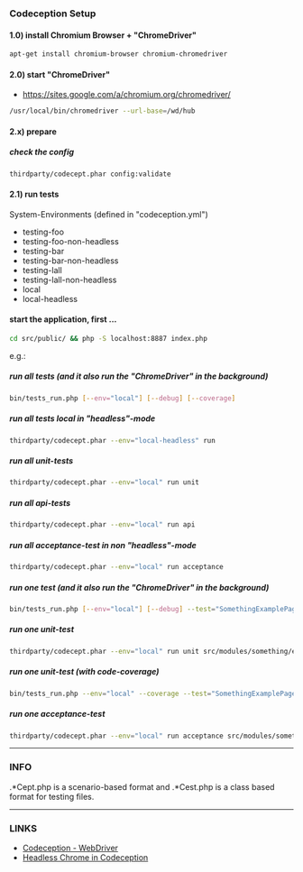 ### Codeception Setup

#### 1.0) install Chromium Browser + "ChromeDriver"

  ```bash
  apt-get install chromium-browser chromium-chromedriver
  ```
  
#### 2.0) start "ChromeDriver"

  - https://sites.google.com/a/chromium.org/chromedriver/

  ```bash
  /usr/local/bin/chromedriver --url-base=/wd/hub
  ```
  
#### 2.x) prepare

  ##### check the config
  ```bash
  thirdparty/codecept.phar config:validate
  ```
  
#### 2.1) run tests

  System-Environments (defined in "codeception.yml")
  - testing-foo
  - testing-foo-non-headless
  - testing-bar
  - testing-bar-non-headless
  - testing-lall
  - testing-lall-non-headless
  - local
  - local-headless
  
  #### start the application, first ...
  
  ```bash
  cd src/public/ && php -S localhost:8887 index.php
  ```  

  e.g.:
  

  ##### run all tests (and it also run the "ChromeDriver" in the background)
  
  ```bash
  bin/tests_run.php [--env="local"] [--debug] [--coverage]
  ```

  ##### run all tests local in "headless"-mode

  ```bash
  thirdparty/codecept.phar --env="local-headless" run
  ```

  ##### run all unit-tests
  
  ```bash
  thirdparty/codecept.phar --env="local" run unit
  ```
  
  ##### run all api-tests
  
  ```bash
  thirdparty/codecept.phar --env="local" run api
  ```
  
  ##### run all acceptance-test in non "headless"-mode

  ```bash
  thirdparty/codecept.phar --env="local" run acceptance
  ```
  
  ##### run one test (and it also run the "ChromeDriver" in the background)
  
  ```bash
  bin/tests_run.php [--env="local"] [--debug] --test="SomethingExamplePageView_Lall_AcceptanceCest[.php]"
  ```

  ##### run one unit-test
  
  ```bash
  thirdparty/codecept.phar --env="local" run unit src/modules/something/example/SomethingExamplePageView_Lall_UnitCest.php
  ```
  
  ##### run one unit-test (with code-coverage)
  
  ```bash
  bin/tests_run.php --env="local" --coverage --test="SomethingExamplePageView_Lall_UnitCest.php"
  ```

  ##### run one acceptance-test

  ```bash
  thirdparty/codecept.phar --env="local" run acceptance src/modules/something/example/SomethingExamplePageView_Lall_AcceptanceCest.php
  ```

------------------------------------------------------------------------------------------------------------

### INFO

.*Cept.php is a scenario-based format and .*Cest.php is a class based format for testing files.

------------------------------------------------------------------------------------------------------------

### LINKS

- [Codeception - WebDriver](http://codeception.com/docs/modules/WebDriver)
- [Headless Chrome in Codeception](http://phptest.club/t/how-to-run-headless-chrome-in-codeception/1544)
